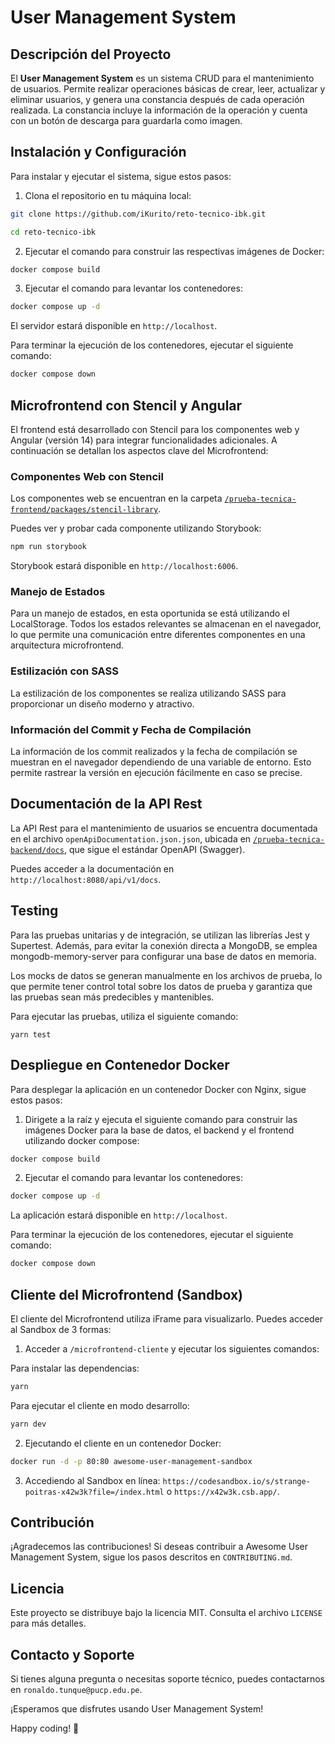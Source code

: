 # User Management System

<!-- ![User Management System Logo](logo.png) -->

## Descripción del Proyecto

El **User Management System** es un sistema CRUD para el mantenimiento de usuarios. Permite realizar operaciones básicas de crear, leer, actualizar y eliminar usuarios, y genera una constancia después de cada operación realizada. La constancia incluye la información de la operación y cuenta con un botón de descarga para guardarla como imagen.

## Instalación y Configuración

Para instalar y ejecutar el sistema, sigue estos pasos:

1. Clona el repositorio en tu máquina local:

```bash
git clone https://github.com/iKurito/reto-tecnico-ibk.git
```

```bash
cd reto-tecnico-ibk
```

2. Ejecutar el comando para construir las respectivas imágenes de Docker:

```bash
docker compose build
```

3. Ejecutar el comando para levantar los contenedores:

```bash
docker compose up -d
```

El servidor estará disponible en `http://localhost`.

Para terminar la ejecución de los contenedores, ejecutar el siguiente comando:

```bash
docker compose down
```

## Microfrontend con Stencil y Angular

El frontend está desarrollado con Stencil para los componentes web y Angular (versión 14) para integrar funcionalidades adicionales. A continuación se detallan los aspectos clave del Microfrontend:

### Componentes Web con Stencil

Los componentes web se encuentran en la carpeta <a href="https://github.com/iKurito/reto-tecnico-ibk/tree/main/prueba-tecnica-frontend/packages/stencil-library" target="_blank" >`/prueba-tecnica-frontend/packages/stencil-library`</a>.

Puedes ver y probar cada componente utilizando Storybook:

```bash
npm run storybook
```

Storybook estará disponible en `http://localhost:6006`.

### Manejo de Estados

Para un manejo de estados, en esta oportunida se está utilizando el LocalStorage. Todos los estados relevantes se almacenan en el navegador, lo que permite una comunicación entre diferentes componentes en una arquitectura microfrontend.

### Estilización con SASS

La estilización de los componentes se realiza utilizando SASS para proporcionar un diseño moderno y atractivo.

### Información del Commit y Fecha de Compilación

La información de los commit realizados y la fecha de compilación se muestran en el navegador dependiendo de una variable de entorno. Esto permite rastrear la versión en ejecución fácilmente en caso se precise.

## Documentación de la API Rest

La API Rest para el mantenimiento de usuarios se encuentra documentada en el archivo `openApiDocumentation.json.json`, ubicada en <a href="https://github.com/iKurito/reto-tecnico-ibk/tree/main/prueba-tecnica-backend/docs">`/prueba-tecnica-backend/docs`</a>, que sigue el estándar OpenAPI (Swagger).

Puedes acceder a la documentación en `http://localhost:8080/api/v1/docs`.

## Testing

Para las pruebas unitarias y de integración, se utilizan las librerías Jest y Supertest. Además, para evitar la conexión directa a MongoDB, se emplea mongodb-memory-server para configurar una base de datos en memoria.

Los mocks de datos se generan manualmente en los archivos de prueba, lo que permite tener control total sobre los datos de prueba y garantiza que las pruebas sean más predecibles y mantenibles.

Para ejecutar las pruebas, utiliza el siguiente comando:

```
yarn test
```

## Despliegue en Contenedor Docker

Para desplegar la aplicación en un contenedor Docker con Nginx, sigue estos pasos:
1. Dirigete a la raíz y ejecuta el siguiente comando para construir las imágenes Docker para la base de datos, el backend y el frontend utilizando docker compose:

```bash
docker compose build
```

2. Ejecutar el comando para levantar los contenedores:

```bash
docker compose up -d
```

La aplicación estará disponible en `http://localhost`.

Para terminar la ejecución de los contenedores, ejecutar el siguiente comando:

```bash
docker compose down
```

## Cliente del Microfrontend (Sandbox)

El cliente del Microfrontend utiliza iFrame para visualizarlo. Puedes acceder al Sandbox de 3 formas:

1. Acceder a `/microfrontend-cliente` y ejecutar los siguientes comandos:

Para instalar las dependencias:
```bash
yarn
```

Para ejecutar el cliente en modo desarrollo:
```bash
yarn dev
```

2. Ejecutando el cliente en un contenedor Docker:

```bash
docker run -d -p 80:80 awesome-user-management-sandbox
```

3. Accediendo al Sandbox en línea: `https://codesandbox.io/s/strange-poitras-x42w3k?file=/index.html` o `https://x42w3k.csb.app/`.

## Contribución

¡Agradecemos las contribuciones! Si deseas contribuir a Awesome User Management System, sigue los pasos descritos en `CONTRIBUTING.md`.

## Licencia

Este proyecto se distribuye bajo la licencia MIT. Consulta el archivo `LICENSE` para más detalles.

## Contacto y Soporte

Si tienes alguna pregunta o necesitas soporte técnico, puedes contactarnos en `ronaldo.tunque@pucp.edu.pe`.

¡Esperamos que disfrutes usando User Management System!

Happy coding! 🚀
